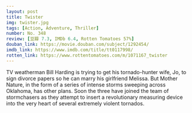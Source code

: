 ```yaml
---
layout: post 
title: Twister
img: twister.jpg
tags: [Action, Adventure, Thriller]
number: No. 348
review: [豆瓣 7.3, IMDb 6.4, Rotten Tomatoes 57%]
douban_link: https://movie.douban.com/subject/1292454/
imdb_link: https://www.imdb.com/title/tt0117998/
rotten_link: https://www.rottentomatoes.com/m/1071167_twister
---
```


TV weatherman Bill Harding is trying to get his tornado-hunter wife, Jo, to sign divorce papers so he can marry his girlfriend Melissa. But Mother Nature, in the form of a series of intense storms sweeping across Oklahoma, has other plans. Soon the three have joined the team of stormchasers as they attempt to insert a revolutionary measuring device into the very heart of several extremely violent tornados.
